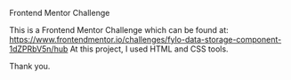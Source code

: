 Frontend Mentor Challenge

This is a Frontend Mentor Challenge which can be found at: https://www.frontendmentor.io/challenges/fylo-data-storage-component-1dZPRbV5n/hub
At this project, I used HTML and CSS tools.

Thank you.

